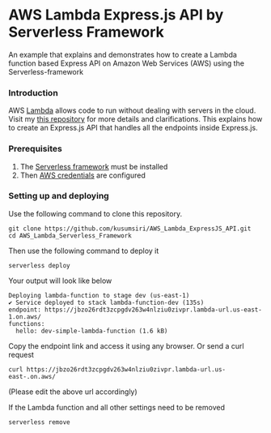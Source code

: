 # AWS Lambda Express.js API by Serverless Framework
An example that explains and demonstrates how to create a Lambda function based Express API on Amazon Web Services (AWS) using the Serverless-framework

### Introduction
AWS [Lambda](https://docs.aws.amazon.com/lambda/latest/dg/welcome.html) allows code to run without dealing with servers in the cloud. Visit my [this repository](https://github.com/kusumsiri/AWS_Lambda_Serverless_Framework) for more details and clarifications. This explains how to create an Express.js API that handles all the endpoints inside Express.js.

### Prerequisites
1. The [Serverless framework](https://www.serverless.com/framework/docs/getting-started) must be installed
2. Then [AWS credentials](https://www.serverless.com/framework/docs/providers/aws/guide/credentials) are configured

### Setting up and deploying
Use the following command to clone this repository.

```
git clone https://github.com/kusumsiri/AWS_Lambda_ExpressJS_API.git
cd AWS_Lambda_Serverless_Framework
```
Then use the following command to deploy it
```
serverless deploy
```
Your output will look like below
```
Deploying lambda-function to stage dev (us-east-1)
✔ Service deployed to stack lambda-function-dev (135s)
endpoint: https://jbzo26rdt3zcpgdv263w4nlziu0zivpr.lambda-url.us-east-1.on.aws/
functions:
  hello: dev-simple-lambda-function (1.6 kB)
```
Copy the endpoint link and access it using any browser.
Or send a curl request
```
curl https://jbzo26rdt3zcpgdv263w4nlziu0zivpr.lambda-url.us-east-.on.aws/
```
(Please edit the above url accordingly)

If the Lambda function and all other settings need to be removed
```
serverless remove
```
